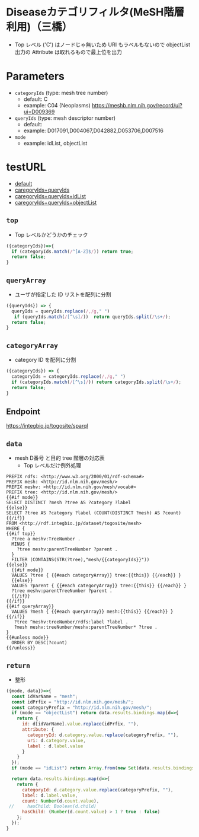 # Diseaseカテゴリフィルタ(MeSH階層利用)（三橋）

* Top レベル ('C') はノードじゃ無いため URI もラベルもないので objectList 出力の Attribute は取れるもので最上位を出力

# Parameters

* `categoryIds` (type: mesh tree number)
  * default: C
  * example: C04  (Neoplasms) https://meshb.nlm.nih.gov/record/ui?ui=D009369
* `queryIds` (type: mesh descriptor number)
  * default: 
  * example: D017091,D004067,D042882,D053706,D007516
* `mode`
  * example: idList, objectList
  
# testURL
- [default](https://integbio.jp/togosite/sparqlist/api/disease_mesh_filter?categoryIds=C04&queryIds=&mode=)
- [caregoryIds+queryIds](https://integbio.jp/togosite/sparqlist/api/disease_mesh_filter?categoryIds=C04&queryIds=D017091%2CD004067%2CD042882%2CD053706%2CD007516&mode=)
- [caregoryIds+queryIds+idList](https://integbio.jp/togosite/sparqlist/api/disease_mesh_filter?categoryIds=C04&queryIds=D017091%2CD004067%2CD042882%2CD053706%2CD007516&mode=idList)
- [caregoryIds+queryIds+objectList](https://integbio.jp/togosite/sparqlist/api/disease_mesh_filter?categoryIds=C04&queryIds=D017091%2CD004067%2CD042882%2CD053706%2CD007516&mode=objectList)

## `top`
- Top レベルかどうかのチェック
```javascript
({categoryIds})=>{
  if (categoryIds.match(/^[A-Z]$/)) return true;
  return false;
}
```

## `queryArray`
- ユーザが指定した ID リストを配列に分割

```javascript
({queryIds}) => {
  queryIds = queryIds.replace(/,/g," ")
   if (queryIds.match(/[^\s]/))  return queryIds.split(/\s+/);
  return false;
}
```

## `categoryArray`
- category ID を配列に分割
```javascript
({categoryIds}) => {
  categoryIds = categoryIds.replace(/,/g," ")
  if (categoryIds.match(/[^\s]/)) return categoryIds.split(/\s+/);
  return false;
}
```

## Endpoint
https://integbio.jp/togosite/sparql

## `data`
- mesh D番号 と目的 tree 階層の対応表
  - Top レベルだけ例外処理
```sparql
PREFIX rdfs: <http://www.w3.org/2000/01/rdf-schema#>
PREFIX mesh: <http://id.nlm.nih.gov/mesh/>
PREFIX meshv: <http://id.nlm.nih.gov/mesh/vocab#>
PREFIX tree: <http://id.nlm.nih.gov/mesh/>
{{#if mode}}
SELECT DISTINCT ?mesh ?tree AS ?category ?label
{{else}}
SELECT ?tree AS ?category ?label (COUNT(DISTINCT ?mesh) AS ?count)
{{/if}}
FROM <http://rdf.integbio.jp/dataset/togosite/mesh>
WHERE {
{{#if top}}
  ?tree a meshv:TreeNumber .
  MINUS { 
    ?tree meshv:parentTreeNumber ?parent . 
  }
  FILTER (CONTAINS(STR(?tree),"mesh/{{categoryIds}}"))
{{else}}
  {{#if mode}}
  VALUES ?tree { {{#each categoryArray}} tree:{{this}} {{/each}} }
  {{else}}
  VALUES ?parent { {{#each categoryArray}} tree:{{this}} {{/each}} }
  ?tree meshv:parentTreeNumber ?parent .
  {{/if}}
{{/if}}
{{#if queryArray}}
  VALUES ?mesh { {{#each queryArray}} mesh:{{this}} {{/each}} }
{{/if}}
   ?tree ^meshv:treeNumber/rdfs:label ?label .
   ?mesh meshv:treeNumber/meshv:parentTreeNumber* ?tree .
}
{{#unless mode}}  
  ORDER BY DESC(?count)
{{/unless}}                  
```

## `return`
- 整形
```javascript
({mode, data})=>{
  const idVarName = "mesh";
  const idPrfix = "http://id.nlm.nih.gov/mesh/";
  const categoryPrefix = "http://id.nlm.nih.gov/mesh/";
  if (mode == "objectList") return data.results.bindings.map(d=>{
    return {
      id: d[idVarName].value.replace(idPrfix, ""), 
      attribute: {
        categoryId: d.category.value.replace(categoryPrefix, ""), 
        uri: d.category.value,
        label : d.label.value
      }
    }
  });
  if (mode == "idList") return Array.from(new Set(data.results.bindings.map(d=>d[idVarName].value.replace(idPrfix, "")))); // unique

  return data.results.bindings.map(d=>{ 
    return {
      categoryId: d.category.value.replace(categoryPrefix, ""), 
      label: d.label.value,
      count: Number(d.count.value),
 //     hasChild: Boolean(d.child)
      hasChild: (Number(d.count.value) > 1 ? true : false)
    };
  });	
}
```
